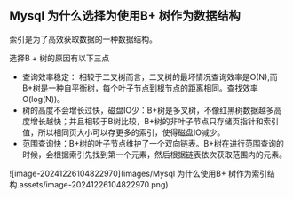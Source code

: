 ## Mysql 为什么选择为使用B+ 树作为数据结构

索引是为了高效获取数据的一种数据结构。

选择B + 树的原因有以下三点

* 查询效率稳定： 相较于二叉树而言，二叉树的最坏情况查询效率是O(N),而B+树是一种自平衡树，每个叶子节点到根节点的距离相同。查找效率O(log(N))。
* 树的高度不会增长过快，磁盘IO少：B+树是多叉树，不像红黑树数据越多高度增长越快；并且相较于B树比较，B+树的非叶子节点只存储页指针和索引值，所以相同页大小可以存更多的索引，使得磁盘IO减少。
* 范围查询快：B+树的叶子节点维护了一个双向链表。B+树在进行范围查询的时候，会根据索引先找到第一个元素，然后根据链表依次获取范围内的元素。

![image-20241226104822970](images/Mysql 为什么使用B+ 树作为索引结构.assets/image-20241226104822970.png)

